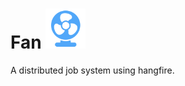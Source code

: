 # Fan <img src="https://github.com/KevinYeti/Fan/raw/master/icon.png" width="64">

A distributed job system using hangfire. 
